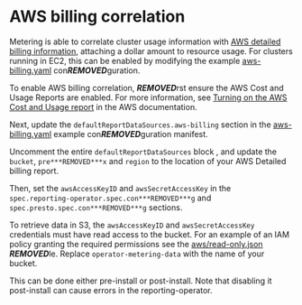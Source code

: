 # AWS billing correlation

Metering is able to correlate cluster usage information with [AWS detailed billing information][AWS-billing], attaching a dollar amount to resource usage.
For clusters running in EC2, this can be enabled by modifying the example [aws-billing.yaml][example-con***REMOVED***g] con***REMOVED***guration.

To enable AWS billing correlation, ***REMOVED***rst ensure the AWS Cost and Usage Reports are enabled.
For more information, see [Turning on the AWS Cost and Usage report][enable-aws-billing] in the AWS documentation.

Next, update the `defaultReportDataSources.aws-billing` section in the [aws-billing.yaml][example-con***REMOVED***g] example con***REMOVED***guration manifest.

Uncomment the entire `defaultReportDataSources` block , and update the `bucket`, `pre***REMOVED***x` and `region` to the location of your AWS Detailed billing report.

Then, set the `awsAccessKeyID` and `awsSecretAccessKey` in the `spec.reporting-operator.spec.con***REMOVED***g` and `spec.presto.spec.con***REMOVED***g` sections.

To retrieve data in S3, the `awsAccessKeyID` and `awsSecretAccessKey` credentials must have read access to the bucket.
For an example of an IAM policy granting the required permissions see the [aws/read-only.json](aws/read-only.json) ***REMOVED***le.
Replace `operator-metering-data` with the name of your bucket.

This can be done either pre-install or post-install. Note that disabling it post-install can cause errors in the reporting-operator.

[AWS-billing]: https://docs.aws.amazon.com/awsaccountbilling/latest/aboutv2/billing-reports-costusage.html
[enable-aws-billing]: https://docs.aws.amazon.com/awsaccountbilling/latest/aboutv2/billing-reports-gettingstarted-turnonreports.html
[example-con***REMOVED***g]: ../manifests/metering-con***REMOVED***g/aws-billing.yaml
